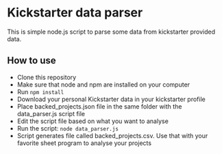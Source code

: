 # Kickstarter data parser

This is simple node.js script to parse some data from kickstarter provided data.

## How to use

- Clone this repository
- Make sure that node and npm are installed on your computer
- Run `npm install`
- Download your personal Kickstarter data in your kickstarter profile
- Place backed_projects.json file in the same folder with the data_parser.js script file
- Edit the script file based on what you want to analyse
- Run the script: `node data_parser.js`
- Script generates file called backed_projects.csv. Use that with your favorite sheet program to analyse your projects